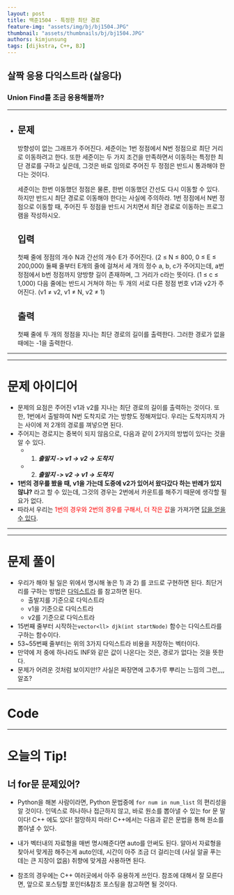```yaml
---
layout: post
title: 백준1504 - 특정한 최단 경로
feature-img: "assets/img/bj/bj1504.JPG"
thumbnail: "assets/thumbnails/bj/bj1504.JPG"
authors: kimjunsung
tags: [dijkstra, C++, BJ] 
---
```


## 살짝 응용 다익스트라 (살응다)

### Union Find를 조금 응용해볼까?


---
- ## 문제

  방향성이 없는 그래프가 주어진다. 세준이는 1번 정점에서 N번 정점으로 최단 거리로 이동하려고 한다. 또한 세준이는 두 가지 조건을 만족하면서 이동하는 특정한 최단 경로를 구하고 싶은데, 그것은 바로 임의로 주어진 두 정점은 반드시 통과해야 한다는 것이다.

  세준이는 한번 이동했던 정점은 물론, 한번 이동했던 간선도 다시 이동할 수 있다. 하지만 반드시 최단 경로로 이동해야 한다는 사실에 주의하라. 1번 정점에서 N번 정점으로 이동할 때, 주어진 두 정점을 반드시 거치면서 최단 경로로 이동하는 프로그램을 작성하시오.

  ## 입력

  첫째 줄에 정점의 개수 N과 간선의 개수 E가 주어진다. (2 ≤ N ≤ 800, 0 ≤ E ≤ 200,000) 둘째 줄부터 E개의 줄에 걸쳐서 세 개의 정수 a, b, c가 주어지는데, a번 정점에서 b번 정점까지 양방향 길이 존재하며, 그 거리가 c라는 뜻이다. (1 ≤ c ≤ 1,000) 다음 줄에는 반드시 거쳐야 하는 두 개의 서로 다른 정점 번호 v1과 v2가 주어진다. (v1 ≠ v2, v1 ≠ N, v2 ≠ 1)

  ## 출력
  
  첫째 줄에 두 개의 정점을 지나는 최단 경로의 길이를 출력한다. 그러한 경로가 없을 때에는 -1을 출력한다.

---

---
# 문제 아이디어

- 문제의 요점은 주어진 v1과 v2를 지나는 최단 경로의 길이를 출력하는 것이다.  또한, 1번에서 출발하여 N번 도착지로 가는 방향도 정해져있다. 우리는 도착지까지 가는 사이에 저 2개의 경로를 껴넣으면 된다.
- 주어지는 경로지는 중복이 되지 않음으로, 다음과 같이 2가지의 방법이 있다는 것을 알 수 있다.
  - 1)  ***출발지 -> v1 -> v2 -> 도착지***
  - 2)  ***출발지 -> v2 -> v1 -> 도착지***
- **1번의 경우를 봤을 때, v1을 가는데 도중에 v2가 있어서 왔다갔다 하는 반례가 있지 않냐?** 라고 할 수 있는데, 그것의 경우는 2번에서 카운트를 해주기 때문에 생각할 필요가 없다.
- 따라서 우리는 <span style = "color : red">1번의 경우와 2번의 경우를 구해서, 더 작은 값</span>을 가져가면 <u>답을 얻을 수 있다</u>.

---



---
# 문제 풀이

- 우리가 해야 될 일은 위에서 명시해 놓은 1) 과 2) 를 코드로 구현하면 된다. 최단거리를 구하는 방법은 <a href = "https://deveryday.github.io/2020/10/23/Dijkstra.html">다익스트라</a> 를 참고하면 된다.
  - 출발지를 기준으로 다익스트라
  - v1을 기준으로 다익스트라
  - v2를 기준으로 다익스트라
- 15번째 줄부터 시작하는`vector<ll> djk(int startNode)` 함수는 다익스트라를 구하는 함수이다.
- 53~55번째 줄부터는 위의 3가지 다익스트라 비용을 저장하는 벡터이다.
- 만약에 저 중에 하나라도 INF와 같은 값이 나온다는 것은, 경로가 없다는 것을 뜻한다.
- 문제가 어려운 것처럼 보이지만!? 사실은 짜장면에 고추가루 뿌리는 느낌의 그런,,,, 알죠?

---

# Code

<script src="https://gist.github.com/Coreenee/19cf8b01c26ca5667248f695b7ec9c86.js"></script>



---

# 오늘의 Tip!

## 너 for문 문제있어?

- Python을 해본 사람이라면, Python 문법중에 `for num in num_list` 의 편리성을 알 것이다. 인덱스로 하나하나 접근하지 않고, 바로 원소를 뽑아낼 수 있는 for 문 말이다! C++ 에도 있다! 절망하지 마라! C++에서는 다음과 같은 문법을 통해 원소를 뽑아낼 수 있다.

  <script src="https://gist.github.com/Coreenee/c87db9c6b7f27ba49c99ca5067a72518.js"></script>

- 내가 벡터내의 자료형을 매번 명시해준다면 auto를 안써도 된다. 알아서 자료형을 찾아서 맞게끔 해주는게 auto인데, 시간이 아주 조금 더 걸리는데 (사실 알골 푸는데는 큰 지장이 없음) 취향에 맞게끔 사용하면 된다.

- 참조의 경우에는 C++ 여러곳에서 아주 유용하게 쓰인다. 참조에 대해서 잘 모른다면, 앞으로 포스팅할 포인터&참조 포스팅을 참고하면 될 것이다.
